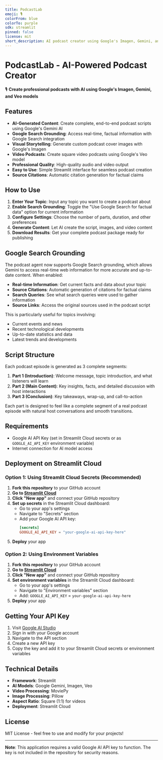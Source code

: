 ```yaml
---
title: PodcastLab
emoji: 🎙️
colorFrom: blue
colorTo: purple
sdk: streamlit
pinned: false
license: mit
short_description: AI podcast creator using Google's Imagen, Gemini, and Veo.
---
```


# PodcastLab - AI-Powered Podcast Creator

🎙️ **Create professional podcasts with AI using Google's Imagen, Gemini, and Veo models**

## Features

- **AI-Generated Content**: Create complete, end-to-end podcast scripts using Google's Gemini AI
- **Google Search Grounding**: Access real-time, factual information with Google Search integration
- **Visual Storytelling**: Generate custom podcast cover images with Google's Imagen
- **Video Podcasts**: Create square video podcasts using Google's Veo model
- **Professional Quality**: High-quality audio and video output
- **Easy to Use**: Simple Streamlit interface for seamless podcast creation
- **Source Citations**: Automatic citation generation for factual claims

## How to Use

1. **Enter Your Topic**: Input any topic you want to create a podcast about
2. **Enable Search Grounding**: Toggle the "Use Google Search for factual data" option for current information
3. **Configure Settings**: Choose the number of parts, duration, and other preferences
4. **Generate Content**: Let AI create the script, images, and video content
5. **Download Results**: Get your complete podcast package ready for publishing

## Google Search Grounding

The podcast agent now supports Google Search grounding, which allows Gemini to access real-time web information for more accurate and up-to-date content. When enabled:

- **Real-time Information**: Get current facts and data about your topic
- **Source Citations**: Automatic generation of citations for factual claims
- **Search Queries**: See what search queries were used to gather information
- **Source Links**: Access the original sources used in the podcast script

This is particularly useful for topics involving:

- Current events and news
- Recent technological developments
- Up-to-date statistics and data
- Latest trends and developments

## Script Structure

Each podcast episode is generated as 3 complete segments:

1. **Part 1 (Introduction)**: Welcome message, topic introduction, and what listeners will learn
2. **Part 2 (Main Content)**: Key insights, facts, and detailed discussion with host interactions
3. **Part 3 (Conclusion)**: Key takeaways, wrap-up, and call-to-action

Each part is designed to feel like a complete segment of a real podcast episode with natural host conversations and smooth transitions.

## Requirements

- Google AI API Key (set in Streamlit Cloud secrets or as `GOOGLE_AI_API_KEY` environment variable)
- Internet connection for AI model access

## Deployment on Streamlit Cloud

### Option 1: Using Streamlit Cloud Secrets (Recommended)

1. **Fork this repository** to your GitHub account
2. **Go to [Streamlit Cloud](https://share.streamlit.io/)**
3. **Click "New app"** and connect your GitHub repository
4. **Set up secrets** in the Streamlit Cloud dashboard:
   - Go to your app's settings
   - Navigate to "Secrets" section
   - Add your Google AI API key:
     ```toml
     [secrets]
     GOOGLE_AI_API_KEY = "your-google-ai-api-key-here"
     ```
5. **Deploy** your app

### Option 2: Using Environment Variables

1. **Fork this repository** to your GitHub account
2. **Go to [Streamlit Cloud](https://share.streamlit.io/)**
3. **Click "New app"** and connect your GitHub repository
4. **Set environment variables** in the Streamlit Cloud dashboard:
   - Go to your app's settings
   - Navigate to "Environment variables" section
   - Add: `GOOGLE_AI_API_KEY` = `your-google-ai-api-key-here`
5. **Deploy** your app

## Getting Your API Key

1. Visit [Google AI Studio](https://aistudio.google.com/)
2. Sign in with your Google account
3. Navigate to the API section
4. Create a new API key
5. Copy the key and add it to your Streamlit Cloud secrets or environment variables

## Technical Details

- **Framework**: Streamlit
- **AI Models**: Google Gemini, Imagen, Veo
- **Video Processing**: MoviePy
- **Image Processing**: Pillow
- **Aspect Ratio**: Square (1:1) for videos
- **Deployment**: Streamlit Cloud

## License

MIT License - feel free to use and modify for your projects!

---

**Note**: This application requires a valid Google AI API key to function. The key is not included in the repository for security reasons.
